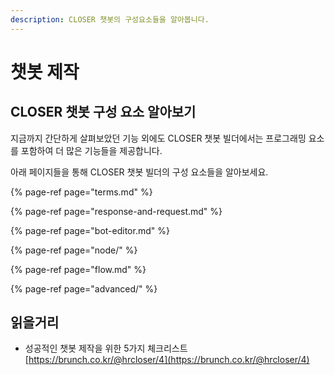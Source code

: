 ```yaml
---
description: CLOSER 챗봇의 구성요소들을 알아봅니다.
---
```


# 챗봇 제작

## CLOSER 챗봇 구성 요소 알아보기

지금까지 간단하게 살펴보았던 기능 외에도 CLOSER 챗봇 빌더에서는 프로그래밍 요소를 포함하여 더 많은 기능들을 제공합니다. 

아래 페이지들을 통해 CLOSER 챗봇 빌더의 구성 요소들을 알아보세요.  



{% page-ref page="terms.md" %}

{% page-ref page="response-and-request.md" %}

{% page-ref page="bot-editor.md" %}

{% page-ref page="node/" %}

{% page-ref page="flow.md" %}

{% page-ref page="advanced/" %}

## 읽을거리 

* 성공적인 챗봇 제작을 위한 5가지 체크리스트 [https://brunch.co.kr/@hrcloser/4](https://brunch.co.kr/@hrcloser/4)

